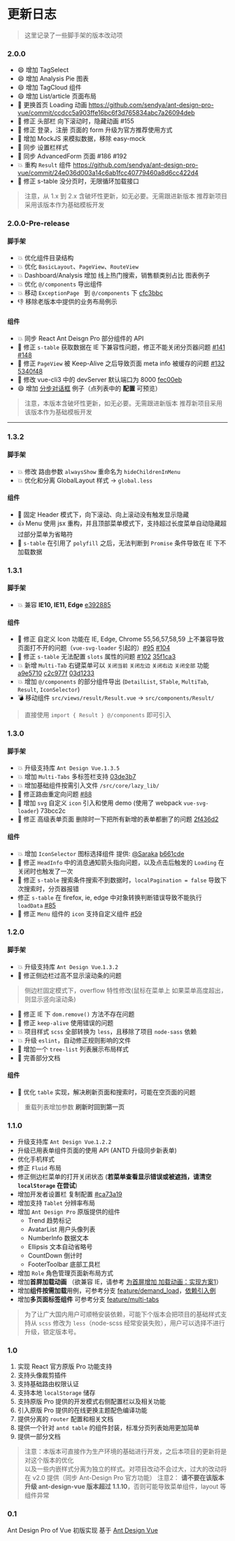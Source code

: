 # 更新日志

> 这里记录了一些脚手架的版本改动项

### 2.0.0

- 😄 增加 TagSelect
- 😄 增加 Analysis Pie 图表
- 😄 增加 TagCloud 组件
- 😄 增加 List/article 页面布局
- 🔨 更换首页 Loading 动画 https://github.com/sendya/ant-design-pro-vue/commit/ccdcc5a903ffe16bc6f3d765834abc7a26094deb
- 🔨 修正 头部栏 向下滚动时，隐藏动画 #155 
- 🔨 修正 登录，注册 页面的 form 升级为官方推荐使用方式
- 🔨 增加 MockJS 来模拟数据，移除 easy-mock
- 🔨 同步 设置栏样式 
- 🔨 同步 AdvancedForm 页面 #186 #192
- 💥 重构 `Result` 组件 https://github.com/sendya/ant-design-pro-vue/commit/24e036d003a14c6ab1fcc40779460a8d6cc422d4
- 🐛 修正 s-table 没分页时，无限循环加载接口

> 注意，从 1.x 到 2.x 含破坏性更新，如无必要。无需跟进新版本
> 推荐新项目采用该版本作为基础模板开发

### 2.0.0-Pre-release

#### 脚手架

- 💥 优化组件目录结构
- 💥 优化 `BasicLayout`、`PageView`、`RouteView`
- 💥 Dashboard/Analysis 增加 线上热门搜索，销售额类别占比 图表例子
- 💥 优化 `@/components` 导出组件
- 💥 移动 `ExceptionPage ` 到 `@/components` 下 [cfc3bbc](https://github.com/sendya/ant-design-pro-vue/commit/cfc3bbcddd010b65942a83e84e3362c56a6d64c1)
- 👎 移除老版本中提供的业务布局例示 

#### 组件

- 💥 同步 React Ant Deisgn Pro 部分组件的 API 
- 🐛 修正 `s-table` 获取数据在 IE 下兼容性问题，修正不能关闭分页器问题 [#141](https://github.com/sendya/ant-design-pro-vue/pull/141)  [#148](https://github.com/sendya/ant-design-pro-vue/issues/148) 
- 🐛 修正 `PageView` 被 Keep-Alive 之后导致页面 meta info 被缓存的问题 [#132](https://github.com/sendya/ant-design-pro-vue/issues/132) [5340f48](https://github.com/sendya/ant-design-pro-vue/commit/5340f48374638a469754e207842f23556020d56d)
- 🔨 修改 vue-cli3 中的 devServer 默认端口为 8000 [fec00eb](https://github.com/sendya/ant-design-pro-vue/commit/fec00eb16ab481d99b07ee20c17d3bcc54d52fd4)
- 😄 增加 [分步对话框](https://preview.pro.loacg.com/list/table-list) 例子（点列表中的 **配置** 可预览）

> 注意，本版本含破坏性更新，如无必要。无需跟进新版本
> 推荐新项目采用该版本作为基础模板开发


----

### 1.3.2

#### 脚手架

- 💥 修改 路由参数 `alwaysShow` 重命名为 `hideChildrenInMenu`
- 💥 优化和分离 GlobalLayout 样式 -> `global.less`

#### 组件
- 🐛 固定 Header 模式下，向下滚动、向上滚动没有触发显示隐藏
- 👍 Menu 使用 jsx 重构，并且顶部菜单模式下，支持超过长度菜单自动隐藏超过部分菜单为省略符
- 🐛 `s-table` 在引用了 `polyfill` 之后，无法判断到 `Promise` 条件导致在 IE 下不加载数据 


### 1.3.1

#### 脚手架

- 💥 兼容 **IE10, IE11, Edge** [e392885](https://github.com/sendya/ant-design-pro-vue/commit/e392885985f9745033f95cad381310eca467567b)

#### 组件

- 🐛  修正 自定义 Icon 功能在 IE, Edge, Chrome 55,56,57,58,59 上不兼容导致页面打不开的问题（`vue-svg-loader` 引起的）[#95](https://github.com/sendya/ant-design-pro-vue/issues/95) [#104](https://github.com/sendya/ant-design-pro-vue/issues/104)
- 🐛 修正 `s-table` 无法配置 `slots` 属性的问题 [#102](https://github.com/sendya/ant-design-pro-vue/issues/102) [35f1ca3](https://github.com/sendya/ant-design-pro-vue/commit/35f1ca3303d673503e1c6d476f25ca7866873643) 
- 💥 新增 `Multi-Tab`  右键菜单可以 `关闭当前` `关闭左边` `关闭右边` `关闭全部` 功能  [a9e5710](https://github.com/sendya/ant-design-pro-vue/commit/a9e5710aca65d6374660915ae4935ccdf58c20ba) [c2c977f](https://github.com/sendya/ant-design-pro-vue/commit/c2c977f6d6ea7ede38de23d60c17edcdf9e58f41) [03d1233](https://github.com/sendya/ant-design-pro-vue/commit/03d12334b6b0bf0484c966f45033d1f5514801c1) 
- 💥 增加 `@/components` 的部分组件导出 (`DetailList`, `STable`, `MultiTab`, `Result`, `IconSelector`)
- 💣 移动组件 `src/views/result/Result.vue` -> `src/components/Result/`

> 直接使用 `import { Result } @/components` 即可引入




### 1.3.0

#### 脚手架

- 💥  升级支持库 `Ant Design Vue.1.3.5`
- 💥  增加 `Multi-Tabs` 多标签栏支持 [03de3b7](https://github.com/sendya/ant-design-pro-vue/commit/03de3b72ba945477afe07e02f62eb1f8ced5c335)
- 💥  增加基础组件按需引入文件 `/src/core/lazy_lib/`
- 🐛  修正路由重定向问题 [#88](https://github.com/sendya/ant-design-pro-vue/issues/88) 
- 📄  增加 `svg` 自定义 `icon` 引入和使用 demo (使用了 webpack `vue-svg-loader`) 73bcc2c
- 🐛  修正 高级表单页面 删除时一下把所有新增的表单都删了的问题 [2f436d2](https://github.com/sendya/ant-design-pro-vue/commit/2f436d28cf55e4a9d8d3733c95c4f60641398124)

#### 组件

- 💥  增加 `IconSelector` 图标选择组件 提供: [@Saraka](https://github.com/saraka-tsukai) [b661cde](https://github.com/sendya/ant-design-pro-vue/commit/b661cde01097871b103a89fa1046f77b1f7ec0c4) 
- 🐛  修正 `HeadInfo` 中的消息通知箭头指向问题，以及点击后触发的 `Loading` 在关闭时也触发了一次
- 🐛  修正 `s-table` 搜索条件搜索不到数据时，`localPagination = false` 导致下次搜索时，分页器报错
- 修正 `s-table` 在 firefox, ie, edge 中对象转换判断错误导致不能执行 `loadData` [#85](https://github.com/sendya/ant-design-pro-vue/issues/85) 
- 🐛  修正 `Menu` 组件的 `icon` 支持自定义组件 [#59](https://github.com/sendya/ant-design-pro-vue/issues/59) 





### 1.2.0

#### 脚手架

- 💥 升级支持库 `Ant Design Vue`.`1.3.2`
- 🐛  修正侧边栏过高不显示滚动条的问题
> 侧边栏固定模式下，overflow 特性修改(鼠标在菜单上 如果菜单高度超出，则显示竖向滚动条)
- 🐛  修正 IE 下 `dom.remove()` 方法不存在问题
- 🐛 修正 `keep-alive` 使用错误的问题
- 💥 项目样式 `scss` 全部转换为 `less`，且移除了项目 `node-sass` 依赖
- 💥 升级 `eslint`，自动修正规则影响的文件
- 👏 增加一个 `tree-list` 列表展示布局样式
- 📖 完善部分文档

#### 组件

- 👏  优化 `table` 实现，解决刷新页面和搜索时，可能在空页面的问题
> 重载列表增加参数 **刷新时回到第一页**





### 1.1.0

- 升级支持库 `Ant Design Vue`.`1.2.2`
- 升级已用表单组件页面的使用 API  (ANTD 升级同步新表单)
- 优化手机样式
- 修正 `Fluid` 布局
- 修正侧边栏菜单的打开关闭状态 (**若菜单查看显示错误或被遮挡，请清空 `localStorage` 在尝试**)
- 增加开发者设置栏 复制配置 [#ca73a19](https://github.com/sendya/ant-design-pro-vue/commit/ca73a1938fd725819f94c1449190d1addac6ca4d)
- 增加支持 `Tablet` 分辨率布局
- 增加 `Ant Design Pro`  原版提供的组件
  - Trend 趋势标记
  - AvatarList 用户头像列表
  - NumberInfo 数据文本
  - Ellipsis 文本自动省略号
  - CountDown 倒计时
  - FooterToolbar 底部工具栏
- 增加 `Role` 角色管理页面新布局方式
- 增加**首屏加载动画** （欲兼容 IE，请参考 [为首屏增加 加载动画：实现方案1](https://github.com/sendya/ant-design-pro-vue/blob/master/docs/Add-Page-Loading-Animate.md)）
- 增加**组件按需加载**用例，可参考分支 [feature/demand_load](https://github.com/sendya/ant-design-pro-vue/tree/feature/demand_load)，[依赖引入例](https://github.com/sendya/ant-design-pro-vue/blob/feature/demand_load/src/components/use.js)
- 增加**多页面标签组件** 可参考分支 [feature/multi-tabs](https://github.com/sendya/ant-design-pro-vue/blob/feature/multi-tabs/src/components/tools/MultiTab.vue)

> 为了让广大国内用户可顺畅安装依赖，可能下个版本会把项目的基础样式支持从 `scss` 修改为 `less`（node-scss 经常安装失败），用户可以选择不进行升级，锁定版本号。


### 1.0

1. 实现 React 官方原版 Pro 功能支持  
2. 支持头像裁剪插件  
3. 支持基础路由权限认证  
4. 支持本地 `localStorage` 储存  
5. 支持原版 Pro 提供的开发模式右侧配置栏以及相关功能  
6. 引入原版 Pro 提供的在线更换主题配色编译功能  
7. 提供分离的 `router` 配置和相关文档  
8. 提供一个针对 `antd table` 的组件封装，标准分页列表始用更加简单  
9. 提供一部分文档

> 注意：本版本可直接作为生产环境的基础进行开发，之后本项目的更新将是对这个版本的优化  
以及一些内嵌样式分离为独立的样式。对项目改动不会过大，过大的改动将在 v2.0 提供（同步 Ant-Design Pro 官方功能）
注意2： **请不要在该版本升级 ant-design-vue 版本超过 1.1.10**，否则可能导致菜单组件，layout 等组件异常



### 0.1

Ant Design Pro of Vue 初版实现 基于 [Ant Design Vue](https://vue.ant.design/)
